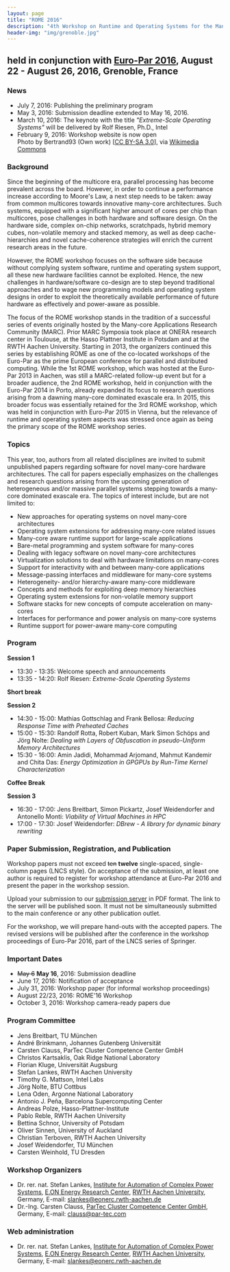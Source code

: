 ```yaml
---
layout: page
title: "ROME 2016"
description: "4th Workshop on Runtime and Operating Systems for the Many-core Era"
header-img: "img/grenoble.jpg"
---
```


## held in conjunction with [Euro-Par 2016](https://europar2016.inria.fr "Euro-Par 2016"), August 22 - August 26, 2016, Grenoble, France

### News
* July 7, 2016: Publishing the preliminary program
* May 3, 2016: Submission deadline extended to May 16, 2016.
* March 10, 2016: The keynote with the title *"Extreme-Scale Operating Systems"* will be delivered by Rolf Riesen, Ph.D., Intel
* February 9, 2016: Workshop website is now open<br>Photo by Bertrand93 (Own work) [[CC BY-SA 3.0](http://creativecommons.org/licenses/by-sa/3.0)], via [Wikimedia Commons](https://commons.wikimedia.org/wiki/File%3AMoucherotte_23_12_11_092_(2)_final.JPG)

### Background

Since the beginning of the multicore era, parallel processing has become prevalent across the board. However, in order to continue a performance increase according to Moore's Law, a next step needs to be taken: away from common multicores towards innovative many-core architectures. Such systems, equipped with a significant higher amount of cores per chip than multicores, pose challenges in both hardware and software design. On the hardware side, complex on-chip networks, scratchpads, hybrid memory cubes, non-volatile memory and stacked memory, as well as deep cache-hierarchies and novel cache-coherence strategies will enrich the current research areas in the future.

However, the ROME workshop focuses on the software side because without complying system software, runtime and operating system support, all these new hardware facilities cannot be exploited. Hence, the new challenges in hardware/software co-design are to step beyond traditional approaches and to wage new programming models and operating system designs in order to exploit the theoretically available performance of future hardware as effectively and power-aware as possible.

The focus of the ROME workshop stands in the tradition of a successful series of events originally hosted by the Many-core Applications Research Community (MARC). Prior MARC Symposia took place at ONERA research center in Toulouse, at the Hasso Plattner Institute in Potsdam and at the RWTH Aachen University. Starting in 2013, the organizers continued this series by establishing ROME as one of the co-located workshops of the Euro-Par as the prime European conference for parallel and distributed computing.
While the 1st ROME workshop, which was hosted at the Euro-Par 2013 in Aachen, was still a MARC-related follow-up event but for a broader audience, the 2nd ROME workshop, held in conjunction with the Euro-Par 2014 in Porto, already expanded its focus to research questions arising from a dawning many-core dominated exascale era.
In 2015, this broader focus was essentially retained for the 3rd ROME workshop, which was held in conjunction with Euro-Par 2015 in Vienna, but the relevance of runtime and operating system aspects was stressed once again as being the primary scope of the ROME workshop series.

### Topics

This year, too, authors from all related disciplines are invited to submit unpublished papers regarding software for novel many-core hardware architectures. The call for papers especially emphasizes on the challenges and research questions arising from the upcoming generation of heterogeneous and/or massive parallel systems stepping towards a many-core dominated exascale era. The topics of interest include, but are not limited to:

* New approaches for operating systems on novel many-core architectures
* Operating system extensions for addressing many-core related issues
* Many-core aware runtime support for large-scale applications
* Bare-metal programming and system software for many-cores
* Dealing with legacy software on novel many-core architectures
* Virtualization solutions to deal with hardware limitations on many-cores
* Support for interactivity with and between many-core applications
* Message-passing interfaces and middleware for many-core systems 
* Heterogeneity- and/or hierarchy-aware many-core middleware
* Concepts and methods for exploiting deep memory hierarchies
* Operating system extensions for non-volatile memory support
* Software stacks for new concepts of compute acceleration on many-cores
* Interfaces for performance and power analysis on many-core systems
* Runtime support for power-aware many-core computing

### Program

**Session 1**

* 13:30 - 13:35: Welcome speech and announcements
* 13:35 - 14:20: Rolf Riesen: *Extreme-Scale Operating Systems*

**Short break**

**Session 2**

* 14:30 - 15:00: Mathias Gottschlag and Frank Bellosa: *Reducing Response Time with Preheated Caches*
* 15:00 - 15:30: Randolf Rotta, Robert Kuban, Mark Simon Schöps and Jörg Nolte: *Dealing with Layers of Obfuscation in pseudo-Uniform Memory Architectures*
* 15:30 - 16:00: Amin Jadidi, Mohammad Arjomand, Mahmut Kandemir and Chita Das: *Energy Optimization in GPGPUs by Run-Time Kernel Characterization*

**Coffee Break**

**Session 3**

* 16:30 - 17:00: Jens Breitbart, Simon Pickartz, Josef Weidendorfer and Antonello Monti: *Viability of Virtual Machines in HPC*
* 17:00 - 17:30: Josef Weidendorfer: *DBrew - A library for dynamic binary rewriting*


### Paper Submission, Registration, and Publication

Workshop papers must not exceed <del>ten</del> **twelve** single-spaced, single-column pages (LNCS style). On acceptance of the submission, at least one author is required to register for workshop attendance at Euro-Par 2016 and present the paper in the workshop session.

Upload your submission to our [submission server](https://easychair.org/conferences/?conf=europar2016ws) in PDF format. The link to the server will be published soon. It must not be simultaneously submitted to the main conference or any other publication outlet.

For the workshop, we will prepare hand-outs with the accepted papers. The revised versions will be published after the conference in the workshop proceedings of Euro-Par 2016, part of the LNCS series of Springer.

### Important Dates

* <del>May 6</del> **May 16**, 2016: Submission deadline
* June 17, 2016: Notification of acceptance
* July 31, 2016: Workshop paper (for informal workshop proceedings)
* August 22/23, 2016: ROME'16 Workshop
* October 3, 2016: Workshop camera-ready papers due

### Program Committee

* Jens Breitbart, TU München
* André Brinkmann, Johannes Gutenberg Universität
* Carsten Clauss, ParTec Cluster Competence Center GmbH
* Christos Kartsaklis, Oak Ridge National Laboratory
* Florian Kluge, Universität Augsburg
* Stefan Lankes, RWTH Aachen University
* Timothy G. Mattson, Intel Labs
* Jörg Nolte, BTU Cottbus
* Lena Oden, Argonne National Laboratory
* Antonio J. Peña, Barcelona Supercomputing Center
* Andreas Polze, Hasso-Plattner-Institute
* Pablo Reble, RWTH Aachen University
* Bettina Schnor, University of Potsdam
* Oliver Sinnen, University of Auckland
* Christian Terboven, RWTH Aachen University
* Josef Weidendorfer, TU München
* Carsten Weinhold, TU Dresden

### Workshop Organizers

* Dr. rer. nat. Stefan Lankes, [Institute for Automation of Complex Power Systems](http://www.acs.eonerc.rwth-aachen.de/), [E.ON Energy Research Center](http://www.eonerc.rwth-aachen.de/), [RWTH Aachen University](http://www.rwth-aachen.de/), Germany, E-mail: <slankes@eonerc.rwth-aachen.de>
* Dr.-Ing. Carsten Clauss, [ParTec Cluster Competence Center GmbH](http://www.par-tec.com/), Germany, E-mail: <clauss@par-tec.com>

### Web administration

* Dr. rer. nat. Stefan Lankes, [Institute for Automation of Complex Power Systems](http://www.acs.eonerc.rwth-aachen.de/), [E.ON Energy Research Center](http://www.eonerc.rwth-aachen.de/), [RWTH Aachen University](http://www.rwth-aachen.de/), Germany, E-mail: <slankes@eonerc.rwth-aachen.de>
